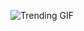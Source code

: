 ![Trending GIF](https://media2.giphy.com/media/v1.Y2lkPThiYjIxNzcydXdocGduZGozdHZvOTBkZno5ZWhzZGpwYzJqNmR4anI3Z2RqbmhodyZlcD12MV9naWZzX3NlYXJjaCZjdD1n/xUPGcEliCc7bETyfO8/giphy.gif)
